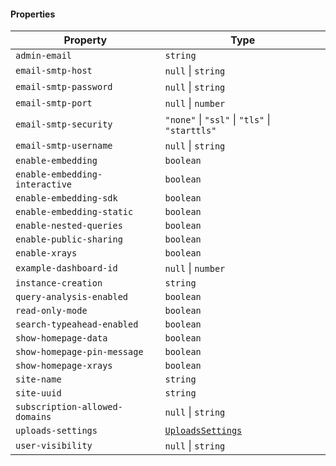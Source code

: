 #### Properties

| Property                                                                 | Type                                               |
| ------------------------------------------------------------------------ | -------------------------------------------------- |
| <a id="admin-email"></a> `admin-email`                                   | `string`                                           |
| <a id="email-smtp-host"></a> `email-smtp-host`                           | `null` \| `string`                                 |
| <a id="email-smtp-password"></a> `email-smtp-password`                   | `null` \| `string`                                 |
| <a id="email-smtp-port"></a> `email-smtp-port`                           | `null` \| `number`                                 |
| <a id="email-smtp-security"></a> `email-smtp-security`                   | `"none"` \| `"ssl"` \| `"tls"` \| `"starttls"`     |
| <a id="email-smtp-username"></a> `email-smtp-username`                   | `null` \| `string`                                 |
| <a id="enable-embedding"></a> `enable-embedding`                         | `boolean`                                          |
| <a id="enable-embedding-interactive"></a> `enable-embedding-interactive` | `boolean`                                          |
| <a id="enable-embedding-sdk"></a> `enable-embedding-sdk`                 | `boolean`                                          |
| <a id="enable-embedding-static"></a> `enable-embedding-static`           | `boolean`                                          |
| <a id="enable-nested-queries"></a> `enable-nested-queries`               | `boolean`                                          |
| <a id="enable-public-sharing"></a> `enable-public-sharing`               | `boolean`                                          |
| <a id="enable-xrays"></a> `enable-xrays`                                 | `boolean`                                          |
| <a id="example-dashboard-id"></a> `example-dashboard-id`                 | `null` \| `number`                                 |
| <a id="instance-creation"></a> `instance-creation`                       | `string`                                           |
| <a id="query-analysis-enabled"></a> `query-analysis-enabled`             | `boolean`                                          |
| <a id="read-only-mode"></a> `read-only-mode`                             | `boolean`                                          |
| <a id="search-typeahead-enabled"></a> `search-typeahead-enabled`         | `boolean`                                          |
| <a id="show-homepage-data"></a> `show-homepage-data`                     | `boolean`                                          |
| <a id="show-homepage-pin-message"></a> `show-homepage-pin-message`       | `boolean`                                          |
| <a id="show-homepage-xrays"></a> `show-homepage-xrays`                   | `boolean`                                          |
| <a id="site-name"></a> `site-name`                                       | `string`                                           |
| <a id="site-uuid"></a> `site-uuid`                                       | `string`                                           |
| <a id="subscription-allowed-domains"></a> `subscription-allowed-domains` | `null` \| `string`                                 |
| <a id="uploads-settings"></a> `uploads-settings`                         | [`UploadsSettings`](./api_html/UploadsSettings.md) |
| <a id="user-visibility"></a> `user-visibility`                           | `null` \| `string`                                 |
